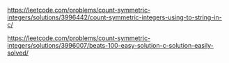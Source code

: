 https://leetcode.com/problems/count-symmetric-integers/solutions/3996442/count-symmetric-integers-using-to-string-in-c/



https://leetcode.com/problems/count-symmetric-integers/solutions/3996007/beats-100-easy-solution-c-solution-easily-solved/
